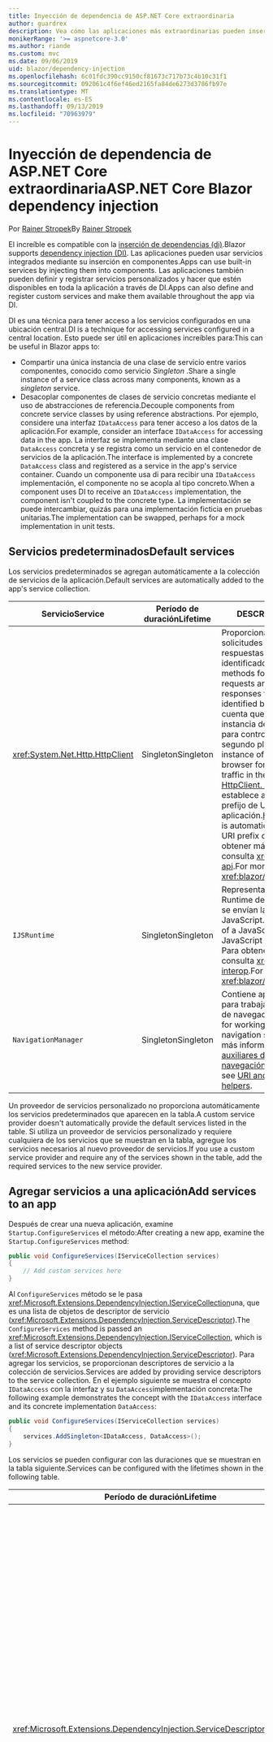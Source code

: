 ```yaml
---
title: Inyección de dependencia de ASP.NET Core extraordinaria
author: guardrex
description: Vea cómo las aplicaciones más extraordinarias pueden insertar servicios en los componentes.
monikerRange: '>= aspnetcore-3.0'
ms.author: riande
ms.custom: mvc
ms.date: 09/06/2019
uid: blazor/dependency-injection
ms.openlocfilehash: 6c01fdc390cc9150cf81673c717b73c4b10c31f1
ms.sourcegitcommit: 092061c4f6ef46ed2165fa84de6273d3786fb97e
ms.translationtype: MT
ms.contentlocale: es-ES
ms.lasthandoff: 09/13/2019
ms.locfileid: "70963979"
---
```

# <a name="aspnet-core-blazor-dependency-injection"></a><span data-ttu-id="33955-103">Inyección de dependencia de ASP.NET Core extraordinaria</span><span class="sxs-lookup"><span data-stu-id="33955-103">ASP.NET Core Blazor dependency injection</span></span>

<span data-ttu-id="33955-104">Por [Rainer Stropek](https://www.timecockpit.com)</span><span class="sxs-lookup"><span data-stu-id="33955-104">By [Rainer Stropek](https://www.timecockpit.com)</span></span>

<span data-ttu-id="33955-105">El increíble es compatible con la [inserción de dependencias (di)](xref:fundamentals/dependency-injection).</span><span class="sxs-lookup"><span data-stu-id="33955-105">Blazor supports [dependency injection (DI)](xref:fundamentals/dependency-injection).</span></span> <span data-ttu-id="33955-106">Las aplicaciones pueden usar servicios integrados mediante su inserción en componentes.</span><span class="sxs-lookup"><span data-stu-id="33955-106">Apps can use built-in services by injecting them into components.</span></span> <span data-ttu-id="33955-107">Las aplicaciones también pueden definir y registrar servicios personalizados y hacer que estén disponibles en toda la aplicación a través de DI.</span><span class="sxs-lookup"><span data-stu-id="33955-107">Apps can also define and register custom services and make them available throughout the app via DI.</span></span>

<span data-ttu-id="33955-108">DI es una técnica para tener acceso a los servicios configurados en una ubicación central.</span><span class="sxs-lookup"><span data-stu-id="33955-108">DI is a technique for accessing services configured in a central location.</span></span> <span data-ttu-id="33955-109">Esto puede ser útil en aplicaciones increíbles para:</span><span class="sxs-lookup"><span data-stu-id="33955-109">This can be useful in Blazor apps to:</span></span>

* <span data-ttu-id="33955-110">Compartir una única instancia de una clase de servicio entre varios componentes, conocido como servicio *Singleton* .</span><span class="sxs-lookup"><span data-stu-id="33955-110">Share a single instance of a service class across many components, known as a *singleton* service.</span></span>
* <span data-ttu-id="33955-111">Desacoplar componentes de clases de servicio concretas mediante el uso de abstracciones de referencia.</span><span class="sxs-lookup"><span data-stu-id="33955-111">Decouple components from concrete service classes by using reference abstractions.</span></span> <span data-ttu-id="33955-112">Por ejemplo, considere una interfaz `IDataAccess` para tener acceso a los datos de la aplicación.</span><span class="sxs-lookup"><span data-stu-id="33955-112">For example, consider an interface `IDataAccess` for accessing data in the app.</span></span> <span data-ttu-id="33955-113">La interfaz se implementa mediante una clase `DataAccess` concreta y se registra como un servicio en el contenedor de servicios de la aplicación.</span><span class="sxs-lookup"><span data-stu-id="33955-113">The interface is implemented by a concrete `DataAccess` class and registered as a service in the app's service container.</span></span> <span data-ttu-id="33955-114">Cuando un componente usa di para recibir una `IDataAccess` implementación, el componente no se acopla al tipo concreto.</span><span class="sxs-lookup"><span data-stu-id="33955-114">When a component uses DI to receive an `IDataAccess` implementation, the component isn't coupled to the concrete type.</span></span> <span data-ttu-id="33955-115">La implementación se puede intercambiar, quizás para una implementación ficticia en pruebas unitarias.</span><span class="sxs-lookup"><span data-stu-id="33955-115">The implementation can be swapped, perhaps for a mock implementation in unit tests.</span></span>

## <a name="default-services"></a><span data-ttu-id="33955-116">Servicios predeterminados</span><span class="sxs-lookup"><span data-stu-id="33955-116">Default services</span></span>

<span data-ttu-id="33955-117">Los servicios predeterminados se agregan automáticamente a la colección de servicios de la aplicación.</span><span class="sxs-lookup"><span data-stu-id="33955-117">Default services are automatically added to the app's service collection.</span></span>

| <span data-ttu-id="33955-118">Servicio</span><span class="sxs-lookup"><span data-stu-id="33955-118">Service</span></span> | <span data-ttu-id="33955-119">Período de duración</span><span class="sxs-lookup"><span data-stu-id="33955-119">Lifetime</span></span> | <span data-ttu-id="33955-120">DESCRIPCIÓN</span><span class="sxs-lookup"><span data-stu-id="33955-120">Description</span></span> |
| ------- | -------- | ----------- |
| <xref:System.Net.Http.HttpClient> | <span data-ttu-id="33955-121">Singleton</span><span class="sxs-lookup"><span data-stu-id="33955-121">Singleton</span></span> | <span data-ttu-id="33955-122">Proporciona métodos para enviar solicitudes HTTP y recibir respuestas HTTP de un recurso identificado por un URI.</span><span class="sxs-lookup"><span data-stu-id="33955-122">Provides methods for sending HTTP requests and receiving HTTP responses from a resource identified by a URI.</span></span> <span data-ttu-id="33955-123">Tenga en cuenta que esta `HttpClient` instancia de usa el explorador para controlar el tráfico http en segundo plano.</span><span class="sxs-lookup"><span data-stu-id="33955-123">Note that this instance of `HttpClient` uses the browser for handling the HTTP traffic in the background.</span></span> <span data-ttu-id="33955-124">[HttpClient. BaseAddress](xref:System.Net.Http.HttpClient.BaseAddress) se establece automáticamente en el prefijo de URI base de la aplicación.</span><span class="sxs-lookup"><span data-stu-id="33955-124">[HttpClient.BaseAddress](xref:System.Net.Http.HttpClient.BaseAddress) is automatically set to the base URI prefix of the app.</span></span> <span data-ttu-id="33955-125">Para obtener más información, consulta <xref:blazor/call-web-api>.</span><span class="sxs-lookup"><span data-stu-id="33955-125">For more information, see <xref:blazor/call-web-api>.</span></span> |
| `IJSRuntime` | <span data-ttu-id="33955-126">Singleton</span><span class="sxs-lookup"><span data-stu-id="33955-126">Singleton</span></span> | <span data-ttu-id="33955-127">Representa una instancia de un Runtime de JavaScript en la que se envían las llamadas de JavaScript.</span><span class="sxs-lookup"><span data-stu-id="33955-127">Represents an instance of a JavaScript runtime where JavaScript calls are dispatched.</span></span> <span data-ttu-id="33955-128">Para obtener más información, consulta <xref:blazor/javascript-interop>.</span><span class="sxs-lookup"><span data-stu-id="33955-128">For more information, see <xref:blazor/javascript-interop>.</span></span> |
| `NavigationManager` | <span data-ttu-id="33955-129">Singleton</span><span class="sxs-lookup"><span data-stu-id="33955-129">Singleton</span></span> | <span data-ttu-id="33955-130">Contiene aplicaciones auxiliares para trabajar con URI y el estado de navegación.</span><span class="sxs-lookup"><span data-stu-id="33955-130">Contains helpers for working with URIs and navigation state.</span></span> <span data-ttu-id="33955-131">Para obtener más información, vea [aplicaciones auxiliares de URI y de estado de navegación](xref:blazor/routing#uri-and-navigation-state-helpers).</span><span class="sxs-lookup"><span data-stu-id="33955-131">For more information, see [URI and navigation state helpers](xref:blazor/routing#uri-and-navigation-state-helpers).</span></span> |

<span data-ttu-id="33955-132">Un proveedor de servicios personalizado no proporciona automáticamente los servicios predeterminados que aparecen en la tabla.</span><span class="sxs-lookup"><span data-stu-id="33955-132">A custom service provider doesn't automatically provide the default services listed in the table.</span></span> <span data-ttu-id="33955-133">Si utiliza un proveedor de servicios personalizado y requiere cualquiera de los servicios que se muestran en la tabla, agregue los servicios necesarios al nuevo proveedor de servicios.</span><span class="sxs-lookup"><span data-stu-id="33955-133">If you use a custom service provider and require any of the services shown in the table, add the required services to the new service provider.</span></span>

## <a name="add-services-to-an-app"></a><span data-ttu-id="33955-134">Agregar servicios a una aplicación</span><span class="sxs-lookup"><span data-stu-id="33955-134">Add services to an app</span></span>

<span data-ttu-id="33955-135">Después de crear una nueva aplicación, examine `Startup.ConfigureServices` el método:</span><span class="sxs-lookup"><span data-stu-id="33955-135">After creating a new app, examine the `Startup.ConfigureServices` method:</span></span>

```csharp
public void ConfigureServices(IServiceCollection services)
{
    // Add custom services here
}
```

<span data-ttu-id="33955-136">Al `ConfigureServices` método se le pasa <xref:Microsoft.Extensions.DependencyInjection.IServiceCollection>una, que es una lista de objetos de descriptor de servicio (<xref:Microsoft.Extensions.DependencyInjection.ServiceDescriptor>).</span><span class="sxs-lookup"><span data-stu-id="33955-136">The `ConfigureServices` method is passed an <xref:Microsoft.Extensions.DependencyInjection.IServiceCollection>, which is a list of service descriptor objects (<xref:Microsoft.Extensions.DependencyInjection.ServiceDescriptor>).</span></span> <span data-ttu-id="33955-137">Para agregar los servicios, se proporcionan descriptores de servicio a la colección de servicios.</span><span class="sxs-lookup"><span data-stu-id="33955-137">Services are added by providing service descriptors to the service collection.</span></span> <span data-ttu-id="33955-138">En el ejemplo siguiente se muestra el concepto `IDataAccess` con la interfaz y su `DataAccess`implementación concreta:</span><span class="sxs-lookup"><span data-stu-id="33955-138">The following example demonstrates the concept with the `IDataAccess` interface and its concrete implementation `DataAccess`:</span></span>

```csharp
public void ConfigureServices(IServiceCollection services)
{
    services.AddSingleton<IDataAccess, DataAccess>();
}
```

<span data-ttu-id="33955-139">Los servicios se pueden configurar con las duraciones que se muestran en la tabla siguiente.</span><span class="sxs-lookup"><span data-stu-id="33955-139">Services can be configured with the lifetimes shown in the following table.</span></span>

| <span data-ttu-id="33955-140">Período de duración</span><span class="sxs-lookup"><span data-stu-id="33955-140">Lifetime</span></span> | <span data-ttu-id="33955-141">DESCRIPCIÓN</span><span class="sxs-lookup"><span data-stu-id="33955-141">Description</span></span> |
| -------- | ----------- |
| <xref:Microsoft.Extensions.DependencyInjection.ServiceDescriptor.Scoped*> | <span data-ttu-id="33955-142">Las aplicaciones de webassembly increíbles no tienen actualmente un concepto de ámbito de DI.</span><span class="sxs-lookup"><span data-stu-id="33955-142">Blazor WebAssembly apps don't currently have a concept of DI scopes.</span></span> <span data-ttu-id="33955-143">`Scoped`: los servicios registrados se `Singleton` comportan como servicios.</span><span class="sxs-lookup"><span data-stu-id="33955-143">`Scoped`-registered services behave like `Singleton` services.</span></span> <span data-ttu-id="33955-144">Sin embargo, el modelo de hospedaje del servidor más `Scoped` rápido admite la duración.</span><span class="sxs-lookup"><span data-stu-id="33955-144">However, the Blazor Server hosting model supports the `Scoped` lifetime.</span></span> <span data-ttu-id="33955-145">En las aplicaciones de servidor increíbles, el ámbito de un registro de servicio de ámbito es la *conexión*.</span><span class="sxs-lookup"><span data-stu-id="33955-145">In Blazor Server apps, a scoped service registration is scoped to the *connection*.</span></span> <span data-ttu-id="33955-146">Por esta razón, se prefiere el uso de servicios con ámbito para los servicios que deben tener el ámbito del usuario actual, aunque la intención actual sea ejecutar el lado cliente en el explorador.</span><span class="sxs-lookup"><span data-stu-id="33955-146">For this reason, using scoped services is preferred for services that should be scoped to the current user, even if the current intent is to run client-side in the browser.</span></span> |
| <xref:Microsoft.Extensions.DependencyInjection.ServiceDescriptor.Singleton*> | <span data-ttu-id="33955-147">DI crea una *única instancia* del servicio.</span><span class="sxs-lookup"><span data-stu-id="33955-147">DI creates a *single instance* of the service.</span></span> <span data-ttu-id="33955-148">Todos los componentes que requieren `Singleton` un servicio reciben una instancia del mismo servicio.</span><span class="sxs-lookup"><span data-stu-id="33955-148">All components requiring a `Singleton` service receive an instance of the same service.</span></span> |
| <xref:Microsoft.Extensions.DependencyInjection.ServiceDescriptor.Transient*> | <span data-ttu-id="33955-149">Cada vez que un componente obtiene una instancia de `Transient` un servicio del contenedor de servicios, recibe una *nueva instancia* del servicio.</span><span class="sxs-lookup"><span data-stu-id="33955-149">Whenever a component obtains an instance of a `Transient` service from the service container, it receives a *new instance* of the service.</span></span> |

<span data-ttu-id="33955-150">El sistema DI se basa en el sistema DI en ASP.NET Core.</span><span class="sxs-lookup"><span data-stu-id="33955-150">The DI system is based on the DI system in ASP.NET Core.</span></span> <span data-ttu-id="33955-151">Para obtener más información, consulta <xref:fundamentals/dependency-injection>.</span><span class="sxs-lookup"><span data-stu-id="33955-151">For more information, see <xref:fundamentals/dependency-injection>.</span></span>

## <a name="request-a-service-in-a-component"></a><span data-ttu-id="33955-152">Solicitar un servicio en un componente</span><span class="sxs-lookup"><span data-stu-id="33955-152">Request a service in a component</span></span>

<span data-ttu-id="33955-153">Una vez agregados los servicios a la colección de servicios, inserte los servicios en los componentes mediante la Directiva de [ \@inserción](xref:mvc/views/razor#inject) de Razor.</span><span class="sxs-lookup"><span data-stu-id="33955-153">After services are added to the service collection, inject the services into the components using the [\@inject](xref:mvc/views/razor#inject) Razor directive.</span></span> <span data-ttu-id="33955-154">`@inject`tiene dos parámetros:</span><span class="sxs-lookup"><span data-stu-id="33955-154">`@inject` has two parameters:</span></span>

* <span data-ttu-id="33955-155">Escriba &ndash; el tipo de servicio que se va a insertar.</span><span class="sxs-lookup"><span data-stu-id="33955-155">Type &ndash; The type of the service to inject.</span></span>
* <span data-ttu-id="33955-156">Propiedad &ndash; nombre de la propiedad que recibe la aplicación insertada.</span><span class="sxs-lookup"><span data-stu-id="33955-156">Property &ndash; The name of the property receiving the injected app service.</span></span> <span data-ttu-id="33955-157">La propiedad no requiere la creación manual.</span><span class="sxs-lookup"><span data-stu-id="33955-157">The property doesn't require manual creation.</span></span> <span data-ttu-id="33955-158">El compilador crea la propiedad.</span><span class="sxs-lookup"><span data-stu-id="33955-158">The compiler creates the property.</span></span>

<span data-ttu-id="33955-159">Para obtener más información, consulta <xref:mvc/views/dependency-injection>.</span><span class="sxs-lookup"><span data-stu-id="33955-159">For more information, see <xref:mvc/views/dependency-injection>.</span></span>

<span data-ttu-id="33955-160">Use varias `@inject` instrucciones para insertar distintos servicios.</span><span class="sxs-lookup"><span data-stu-id="33955-160">Use multiple `@inject` statements to inject different services.</span></span>

<span data-ttu-id="33955-161">En el ejemplo siguiente se muestra cómo utilizar `@inject`.</span><span class="sxs-lookup"><span data-stu-id="33955-161">The following example shows how to use `@inject`.</span></span> <span data-ttu-id="33955-162">El servicio que `Services.IDataAccess` implementa se inserta en la propiedad `DataRepository`del componente.</span><span class="sxs-lookup"><span data-stu-id="33955-162">The service implementing `Services.IDataAccess` is injected into the component's property `DataRepository`.</span></span> <span data-ttu-id="33955-163">Observe cómo el código solo usa la `IDataAccess` abstracción:</span><span class="sxs-lookup"><span data-stu-id="33955-163">Note how the code is only using the `IDataAccess` abstraction:</span></span>

[!code-cshtml[](dependency-injection/samples_snapshot/3.x/CustomerList.razor?highlight=2-3,23)]

<span data-ttu-id="33955-164">Internamente, la propiedad generada`DataRepository`() se decora con `InjectAttribute` el atributo.</span><span class="sxs-lookup"><span data-stu-id="33955-164">Internally, the generated property (`DataRepository`) is decorated with the `InjectAttribute` attribute.</span></span> <span data-ttu-id="33955-165">Normalmente, este atributo no se usa directamente.</span><span class="sxs-lookup"><span data-stu-id="33955-165">Typically, this attribute isn't used directly.</span></span> <span data-ttu-id="33955-166">Si se requiere una clase base para los componentes y las propiedades insertadas también son necesarias para la clase base, agregue `InjectAttribute`manualmente el:</span><span class="sxs-lookup"><span data-stu-id="33955-166">If a base class is required for components and injected properties are also required for the base class, manually add the `InjectAttribute`:</span></span>

```csharp
public class ComponentBase : IComponent
{
    // DI works even if using the InjectAttribute in a component's base class.
    [Inject]
    protected IDataAccess DataRepository { get; set; }
    ...
}
```

<span data-ttu-id="33955-167">En los componentes derivados de la clase base, `@inject` no se requiere la Directiva.</span><span class="sxs-lookup"><span data-stu-id="33955-167">In components derived from the base class, the `@inject` directive isn't required.</span></span> <span data-ttu-id="33955-168">El `InjectAttribute` de la clase base es suficiente:</span><span class="sxs-lookup"><span data-stu-id="33955-168">The `InjectAttribute` of the base class is sufficient:</span></span>

```cshtml
@page "/demo"
@inherits ComponentBase

<h1>Demo Component</h1>
```

## <a name="use-di-in-services"></a><span data-ttu-id="33955-169">Usar DI en servicios</span><span class="sxs-lookup"><span data-stu-id="33955-169">Use DI in services</span></span>

<span data-ttu-id="33955-170">Los servicios complejos pueden requerir servicios adicionales.</span><span class="sxs-lookup"><span data-stu-id="33955-170">Complex services might require additional services.</span></span> <span data-ttu-id="33955-171">En el ejemplo anterior, `DataAccess` podría requerir el `HttpClient` servicio predeterminado.</span><span class="sxs-lookup"><span data-stu-id="33955-171">In the prior example, `DataAccess` might require the `HttpClient` default service.</span></span> <span data-ttu-id="33955-172">`@inject`(o) `InjectAttribute`no está disponible para su uso en los servicios de.</span><span class="sxs-lookup"><span data-stu-id="33955-172">`@inject` (or the `InjectAttribute`) isn't available for use in services.</span></span> <span data-ttu-id="33955-173">En su lugar, se debe usar la *inserción de constructores* .</span><span class="sxs-lookup"><span data-stu-id="33955-173">*Constructor injection* must be used instead.</span></span> <span data-ttu-id="33955-174">Los servicios necesarios se agregan agregando parámetros al constructor del servicio.</span><span class="sxs-lookup"><span data-stu-id="33955-174">Required services are added by adding parameters to the service's constructor.</span></span> <span data-ttu-id="33955-175">Cuando DI crea el servicio, reconoce los servicios que requiere en el constructor y los proporciona en consecuencia.</span><span class="sxs-lookup"><span data-stu-id="33955-175">When DI creates the service, it recognizes the services it requires in the constructor and provides them accordingly.</span></span>

```csharp
public class DataAccess : IDataAccess
{
    // The constructor receives an HttpClient via dependency
    // injection. HttpClient is a default service.
    public DataAccess(HttpClient client)
    {
        ...
    }
}
```

<span data-ttu-id="33955-176">Requisitos previos para la inserción de constructores:</span><span class="sxs-lookup"><span data-stu-id="33955-176">Prerequisites for constructor injection:</span></span>

* <span data-ttu-id="33955-177">Debe existir un constructor cuyos argumentos se puedan cumplir con DI.</span><span class="sxs-lookup"><span data-stu-id="33955-177">One constructor must exist whose arguments can all be fulfilled by DI.</span></span> <span data-ttu-id="33955-178">Los parámetros adicionales que no están incluidos en DI se permiten si especifican valores predeterminados.</span><span class="sxs-lookup"><span data-stu-id="33955-178">Additional parameters not covered by DI are allowed if they specify default values.</span></span>
* <span data-ttu-id="33955-179">El constructor aplicable debe ser *público*.</span><span class="sxs-lookup"><span data-stu-id="33955-179">The applicable constructor must be *public*.</span></span>
* <span data-ttu-id="33955-180">Debe existir un constructor aplicable.</span><span class="sxs-lookup"><span data-stu-id="33955-180">One applicable constructor must exist.</span></span> <span data-ttu-id="33955-181">En caso de ambigüedad, DI produce una excepción.</span><span class="sxs-lookup"><span data-stu-id="33955-181">In case of an ambiguity, DI throws an exception.</span></span>

## <a name="utility-base-component-classes-to-manage-a-di-scope"></a><span data-ttu-id="33955-182">Clases de componentes base de la utilidad para administrar un ámbito de DI</span><span class="sxs-lookup"><span data-stu-id="33955-182">Utility base component classes to manage a DI scope</span></span>

<span data-ttu-id="33955-183">En ASP.NET Core aplicaciones, el ámbito de los servicios de ámbito suele ser la solicitud actual.</span><span class="sxs-lookup"><span data-stu-id="33955-183">In ASP.NET Core apps, scoped services are typically scoped to the current request.</span></span> <span data-ttu-id="33955-184">Una vez completada la solicitud, el sistema DI elimina todos los servicios de ámbito o transitorios.</span><span class="sxs-lookup"><span data-stu-id="33955-184">After the request completes, any scoped or transient services are disposed by the DI system.</span></span> <span data-ttu-id="33955-185">En las aplicaciones de servidor increíbles, el ámbito de la solicitud se mantiene durante la conexión del cliente, lo que puede dar lugar a que los servicios transitorios y de ámbito duren mucho más tiempo del esperado.</span><span class="sxs-lookup"><span data-stu-id="33955-185">In Blazor Server apps, the request scope lasts for the duration of the client connection, which can result in transient and scoped services living much longer than expected.</span></span>

<span data-ttu-id="33955-186">Para limitar los servicios a la duración de un componente, puede usar `OwningComponentBase` las `OwningComponentBase<TService>` clases base y.</span><span class="sxs-lookup"><span data-stu-id="33955-186">To scope services to the lifetime of a component, can use the `OwningComponentBase` and `OwningComponentBase<TService>` base classes.</span></span> <span data-ttu-id="33955-187">Estas clases base exponen una `ScopedServices` propiedad de tipo `IServiceProvider` que resuelve los servicios cuyo ámbito es la duración del componente.</span><span class="sxs-lookup"><span data-stu-id="33955-187">These base classes expose a `ScopedServices` property of type `IServiceProvider` that resolve services that are scoped to the lifetime of the component.</span></span> <span data-ttu-id="33955-188">Para crear un componente que herede de una clase base en Razor, use la `@inherits` Directiva.</span><span class="sxs-lookup"><span data-stu-id="33955-188">To author a component that inherits from a base class in Razor, use the `@inherits` directive.</span></span>

```cshtml
@page "/users"
@attribute [Authorize]
@inherits OwningComponentBase<Data.ApplicationDbContext>

<h1>Users (@Service.Users.Count())</h1>
<ul>
    @foreach (var user in Service.Users)
    {
        <li>@user.UserName</li>
    }
</ul>
```

> [!NOTE]
> <span data-ttu-id="33955-189">Los servicios insertados en el componente `@inject` con `InjectAttribute` o no se crean en el ámbito del componente y están vinculados al ámbito de la solicitud.</span><span class="sxs-lookup"><span data-stu-id="33955-189">Services injected into the component using `@inject` or the `InjectAttribute` aren't created in the component's scope and are tied to the request scope.</span></span>

## <a name="additional-resources"></a><span data-ttu-id="33955-190">Recursos adicionales</span><span class="sxs-lookup"><span data-stu-id="33955-190">Additional resources</span></span>

* <xref:fundamentals/dependency-injection>
* <xref:mvc/views/dependency-injection>
